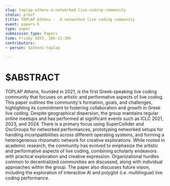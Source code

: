 ```yaml
---
slug: toplap-athens-a-networked-live-coding-community
status: proof
title: TOPLAP Athens -  A networked live coding community
event: papers-5
type: paper
submission_type: Papers
time: Friday 30th, 10h-11:30h
contributors:
- person: $athens-toplap

---
```


# $ABSTRACT

TOPLAP Athens, founded in 2021, is the first Greek-speaking live coding community that focuses on artistic and performative aspects of live coding. This paper outlines the community's formation, goals, and challenges, highlighting its commitment to fostering collaboration and growth in Greek live coding. Despite geographical dispersion, the group maintains regular online meetups and has performed at significant events such as ICLC 2021, 2023, and 2024. There is a primary focus using SuperCollider and OscGroups for networked performances, prototyping networked setups for handling incompatibilities across different operating systems, and forming a heterogeneous rhizomatic network for creative explorations.  While rooted in academic research, the community has evolved to emphasize the artistic and performative aspects of live coding, combining scholarly endeavors with practical exploration and creative expression. Organizational hurdles common to decentralized communities are discussed, along with individual approaches within the group. The paper also discusses future vision, including the exploration of interactive AI and polyglot (i.e. multilingual) live coding performance.


